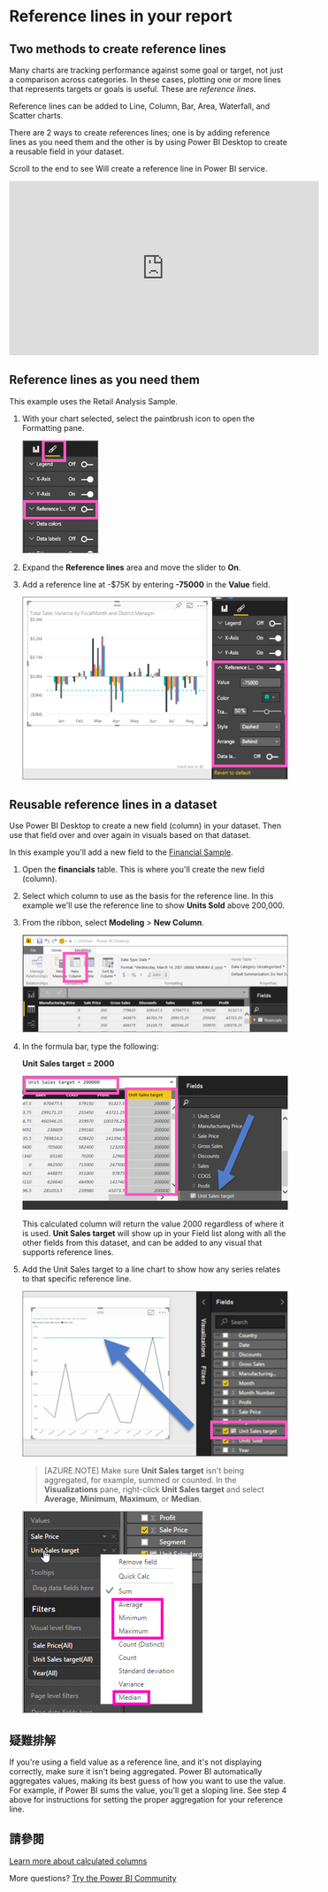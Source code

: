 <properties
   pageTitle="Reference lines in your report"
   description="Reference lines in your report"
   services="powerbi"
   documentationCenter=""
   authors="mihart"
   manager="mblythe"
   backup=""
   editor=""
   tags=""
   featuredVideoId="zcAFP9U3d30"
   qualityFocus="no"
   qualityDate=""/>

<tags
   ms.service="powerbi"
   ms.devlang="NA"
   ms.topic="article"
   ms.tgt_pltfrm="NA"
   ms.workload="powerbi"
   ms.date="08/23/2016"
   ms.author="mihart"/>

# Reference lines in your report
##  Two methods to create reference lines

Many charts are tracking performance against some goal or target, not just a comparison across categories. In these cases, plotting one or more lines that represents targets or goals is useful. These are <bpt id="p1">*</bpt>reference lines<ept id="p1">*</ept>.

Reference lines can be added to Line, Column, Bar, Area, Waterfall, and Scatter charts.

There are 2 ways to create references lines; one is by adding reference lines as you need them and the other is by using Power BI Desktop to create a reusable field in your dataset.

Scroll to the end to see Will create a reference line in Power BI service.
<iframe width="560" height="315" src="https://www.youtube.com/embed/zcAFP9U3d30?#t-2m30s" frameborder="0" allowfullscreen></iframe>

## Reference lines as you need them

This example uses the Retail Analysis Sample.

 1. With your chart selected, select the paintbrush icon to open the Formatting pane.

    ![](media/powerbi-service-reference-lines-in-your-report/formatting-pane.png)

 2. Expand the <bpt id="p1">**</bpt>Reference lines<ept id="p1">**</ept> area and move the slider to <bpt id="p2">**</bpt>On<ept id="p2">**</ept>.

 3. Add a reference line at -$75K by entering  <bpt id="p1">**</bpt>-75000<ept id="p1">**</ept> in the <bpt id="p2">**</bpt>Value<ept id="p2">**</ept> field.

    ![](media/powerbi-service-reference-lines-in-your-report/reference-lines.png)  


## Reusable reference lines in a dataset

Use Power BI Desktop to create a new field (column) in your dataset. Then use that field over and over again in visuals based on that dataset.

 In this example you'll add a new field to the <bpt id="p1">[</bpt>Financial Sample<ept id="p1">](powerbi-sample-download-the-financial-sample-workbook.md)</ept>.

1. Open the <bpt id="p1">**</bpt>financials<ept id="p1">**</ept> table.  This is where you'll create the new field (column).

2.  Select which column to use as the basis for the reference line.  In this example we'll use the reference line to show <bpt id="p1">**</bpt>Units Sold<ept id="p1">**</ept> above 200,000.

2. From the ribbon, select <bpt id="p1">**</bpt>Modeling<ept id="p1">**</ept><ph id="ph1"> &gt; </ph><bpt id="p2">**</bpt>New Column<ept id="p2">**</ept>.

    ![](media/powerbi-service-reference-lines-in-your-report/PBI_reference_line_new-column-new.png)

3. In the formula bar, type the following:

    **Unit Sales target = 2000**

    ![](media/powerbi-service-reference-lines-in-your-report/PBI_reference_line_field_list_new2.png)

    This calculated column will return the value 2000 regardless of where it is used.  <bpt id="p1">**</bpt>Unit Sales target<ept id="p1">**</ept> will show up in your Field list along with all the other fields from this dataset, and can be added to any visual that supports reference lines. 

4. Add the Unit Sales target to a line chart to show how any series relates to that specific reference line.    

    ![](media/powerbi-service-reference-lines-in-your-report/reference-lines-show.png)

    >[AZURE.NOTE] Make sure <bpt id="p1">**</bpt>Unit Sales target<ept id="p1">**</ept> isn't being aggregated, for example, summed or counted. In the <bpt id="p1">**</bpt>Visualizations<ept id="p1">**</ept> pane, right-click <bpt id="p2">**</bpt>Unit Sales target<ept id="p2">**</ept> and select <bpt id="p3">**</bpt>Average<ept id="p3">**</ept>, <bpt id="p4">**</bpt>Minimum<ept id="p4">**</ept>, <bpt id="p5">**</bpt>Maximum<ept id="p5">**</ept>, or <bpt id="p6">**</bpt>Median<ept id="p6">**</ept>.

    ![](media/powerbi-service-reference-lines-in-your-report/power-bi-reference-lines.png)

##  疑難排解

If you're using a field value as a reference line, and it's not displaying correctly, make sure it isn't being aggregated.  Power BI automatically aggregates values, making its best guess of how you want to use the value. For example, if Power BI sums the value, you'll get a sloping line.  See step 4 above for instructions for setting the proper aggregation for your reference line.

##  請參閱
[Learn more about calculated columns](powerbi-desktop-calculated-columns.md)

More questions? [Try the Power BI Community](http://community.powerbi.com/)
